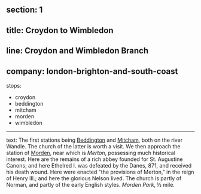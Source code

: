 ﻿section: 1
----
title: Croydon to Wimbledon
----
line: Croydon and Wimbledon Branch
----
company: london-brighton-and-south-coast
----
stops:
- croydon
- beddington
- mitcham
- morden
- wimbledon
----
text: The first stations being [Beddington](/stations/beddington) and [Mitcham](/stations/mitcham), both on the river Wandle. The church of the latter is worth a visit. We then approach the station of [Morden](/stations/morden), near which is *Merton*, possessing much historical interest. Here are the remains of a rich abbey founded for St. Augustine Canons; and here Ethelred I. was defeated by the Danes, 871, and received his death wound. Here were enacted "the provisions of Merton," in the reign of Henry III.; and here the glorious Nelson lived. The church is partly of Norman, and partly of the early English styles. *Morden Park*, ½ mile.
